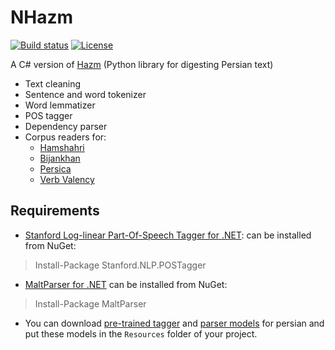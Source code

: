 NHazm
=====
[![Build status](https://ci.appveyor.com/api/projects/status/el9vqyfy45vxsu1w?svg=true)](https://ci.appveyor.com/project/mojtaba-khallash/nhazm) [![License](http://img.shields.io/:license-mit-blue.svg)](http://badges.mit-license.org)

A C# version of [Hazm](https://github.com/sobhe/hazm) (Python library for digesting Persian text)

+ Text cleaning
+ Sentence and word tokenizer
+ Word lemmatizer
+ POS tagger
+ Dependency parser
+ Corpus readers for:
   * [Hamshahri](http://ece.ut.ac.ir/dbrg/hamshahri/)
   * [Bijankhan](http://ece.ut.ac.ir/dbrg/bijankhan/)
   * [Persica](https://sourceforge.net/projects/persica/)
   * [Verb Valency](http://dadegan.ir/catalog/pervallex)


## Requirements
* [Stanford Log-linear Part-Of-Speech Tagger for .NET](http://sergey-tihon.github.io/Stanford.NLP.NET/StanfordPOSTagger.html): can be installed from NuGet: 
> Install-Package Stanford.NLP.POSTagger

* [MaltParser for .NET](http://sergey-tihon.github.io/MaltParser.NET/) can be installed from NuGet: 
> Install-Package MaltParser

* You can download  [pre-trained tagger](http://dl.dropboxusercontent.com/u/90405495/resources.zip) and [parser models](http://dl.dropboxusercontent.com/u/90405495/resources-extra.zip) for persian and put these models in the `Resources` folder of your project.
